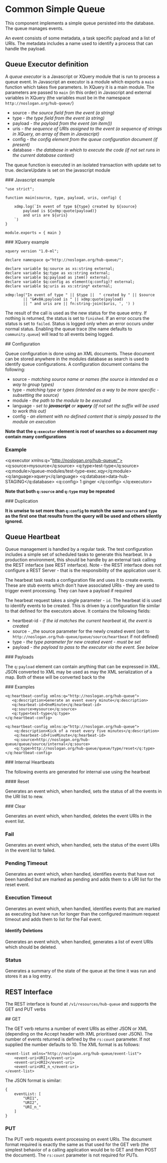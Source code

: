 # Common Simple Queue

This component implements a simple queue persisted into the database. The queue manages events.

An event consists of some metadata, a task specific payload and a list of URIs. The metadata includes a name used to identify a process that can handle the payload.

## Queue Executor definition

A _queue executor_ is a Javascript or XQuery module that is run to process a queue event. In Javascript an executor is a module which exports a `main` function which takes five parameters. In XQuery it is a main module. The parameters are passed to `main` (in this order) in Javascript and external variables in XQuery (the variables must be in the namespace `http://noslogan.org/hub-queue/`)

* source - _the source field from the event (a string)_
* type - _the type field from the event (a string)_
* payload - _the payload from the event (an item())_
* uris - _the sequence of URIs assigned to the event (a sequence of strings in XQuery, an array of them in Javascript)_
* config - _the config element from the queue configuration document (if present)_
* database - _the database in which to execute the code (if not set runs in the current database context)_ 

The queue function is executed in an isolated transaction with update set to true. declareUpdate is set on the javascript module

### Javascript example

```
"use strict";

function main(source, type, payload, uris, config) {

    xdmp.log(`In event of type ${type} created by ${source}
        payload is ${xdmp:quote(payload)}
        and uris are ${uris}
    `)
}

module.exports = { main }
```

### XQuery example

```
xquery version "1.0-ml";

declare namespace q="http://noslogan.org/hub-queue/";

declare variable $q:source as xs:string external;
declare variable $q:type as xs:string external;
declare variable $q:payload as item() external;
declare variable $q:config as element(q:config)? external;
declare variable $q:uris as xs:string* external;

xdmp:log("In event of type " || $type ||  " created by " || $source
        || "&#x0A;payload is " || xdmp:quote(payload) 
        || " and uris are || fn:string-join($uris, ', ') )
```


The result of the call is used as the new status for the queue entry. If nothing is returned, the status is set to `finished`. If an error occurs the status is set to `failed`.  Status is logged only when an error occurs under normal status. Enabling the queue trace (the name defaults to `community.queue`) will lead to all events being logged.

## Configuration

Queue configuration is done using an XML documents. These document can be stored anywhere in the modules database as search is used to identify queue configurations. A configuration document contains the following:

* source - _matching source name or names (the source is intended as a way to group types)_
* type - _matching type or types (intended as a way to be more specific - subsetting the source)_
* module - _the path to the module to be executed_
* language - _set to __javascript__ or __xquery__ (if not set the suffix will be used to work this out)_
* config - _an element with no defined content that is simply passed to the module on execution_

__Note that the `q:executor` element is root of searches so a document may contain many configurations__

### Example

<q:executor xmlns:q="http://noslogan.org/hub-queue/">
    <q:source>mysource</q:source>
    <q:type>test-type</q:source>
    <q:module>/queue-modules/test-type-exec.xqy</q:module>
    <q:language>xquery</q:language>
    <q:database>data-hub-STAGING</q:database>
    <q:config>
        <one>1</one>
        <fred>ginger</fred>
    </q:config>
</q:executor>

__Note that both `q:source` and `q:type` may be repeated__

### Duplication

__It is unwise to set more than `q:config` to match the same `source` and `type` as the first one that results from the query will be used and others silently ignored.__ 


## Queue Heartbeat

Queue management is handled by a regular  task. The test configuration includes a simple set of scheduled tasks to generate this hearbeat. In a production environment, this should be handle by an external task calling the REST interface (see REST interface). Note - the REST interface does not configure a REST Server - that is the responsibility of the application user it.

The hearbeat task reads a configuration file and uses it to create events. These are stub events which don't have associated URIs - they are used to trigger event processing. They can have a payload if required

The hearbeat request takes a single parameter - `id`. The hearbeat id is used to identify events to be created. This is driven by a configuration file similar to that defined for the executors above. It contains the following fields:

* heartbeat-id - _if the id matches the current hearbeat id, the event is created_
* source - _the source parameter for the newly created event (set to `http://noslogan.org/hub-queue/queue/source/heartbeat` if not defined)
* type - _the type parameter for new created event - must be set_
* payload - _the payload to pass to the executor via the event. See below_

### Payloads

The `q:payload` element can contain anything that can be expressed in XML. JSON converted to XML may be used as may the XML serialization of a map. Both of these will be converted back to the 

### Examples

```
<q:heartbeat-config xmlns:q="http://noslogan.org/hub-queue">
   <q:description>Generate an event every minute</q:description>
   <q:hearbeat-id>OneMinute</q:hearbeat-id>
   <q:source>mysource</q:source>
   <q:type>test-type</q:type>
</q:heartbeat-config>
```

```
<q:heartbeat-config xmlns:q="http://noslogan.org/hub-queue">
    <q:description>Kick of a reset every five minutes</q:description>
    <q:hearbeat-id>FiveMinute</q:hearbeat-id>
    <q:source>http://noslogan.org/hub-queue/queue/source/internal</q:source>
    <q:type>http://noslogan.org/hub-queue/queue/type/reset</q:type>
</q:heartbeat-config>
```




### Internal Heartbeats

The following events are generated for internal use using the hearbeat

#### Reset

Generates an event which, when handled, sets the status of all the events in the URI list to new.

### Clear

Generates an event which, when handled, deletes the event URIs in the event list. 

### Fail

Generates an event which, when handled, sets the status of the event URIs in the event list to failed.

### Pending Timeout

Generates an event which, when handled, identifies events that have not been handled but are marked as pending and adds them to a URI list for the reset event.

### Execution Timeout

Generates an event which, when handled, identifies events that are marked as executing but have run for longer than the configured maximum request timeout and 
adds them to list for the Fail event.

#### Identify Deletions

Generates an event which, when handled, generates a list of event URIs which should be deleted.

### Status

Generates a summary of the state of the queue at the time it was run and stores it as a log entry.

## REST Interface

The REST interface is found at `/v1/resources/hub-queue` and supports the GET and PUT verbs

## GET

The GET verb returns a number of event URIs as either JSON or XML (depending on the Accept header with XML prioritised over JSON). The number of events returned is defined by the `rs:count` parameter. If not supplied the number defaults to 10. The XML format is as follows:

```
<event-list xmlns="http://noslogan.org/hub-queue/event-list">
    <event-uri>URI1</event-uri>
    <event-uri>URI2</event-uri>
    <event-uri>URI_n_</event-uri>
</event-list>
```

The JSON format is similar:

```
{
    eventList: [
        "URI1",
        "URI2",
        "URI_n_"
    ]   
}
```

### PUT

The PUT verb requests event processing on event URIs. The document format required is exactly the same as that used for the GET verb (the simplest behavior of a calling application would be to GET and then POST the document). The `rs:count` parameter is not required for PUTs.

